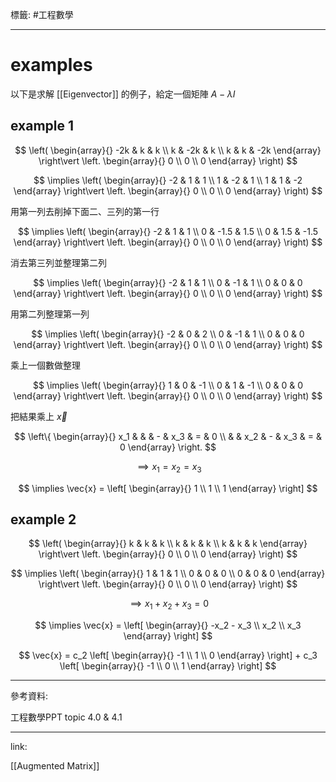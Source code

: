 標籤: #工程數學 

---

# examples

以下是求解 [[Eigenvector]] 的例子，給定一個矩陣 $A - \lambda I$

## example 1

$$
\left(
\begin{array}{}
	-2k & k & k \\
	k & -2k & k \\
	k & k & -2k
\end{array}
\right\vert
\left.
\begin{array}{}
	0 \\
	0 \\
	0 
\end{array}
\right)
$$

$$
\implies
\left(
	\begin{array}{}
		-2 & 1 & 1 \\
		1 & -2 & 1 \\
		1 & 1 & -2
	\end{array}
\right\vert
\left.
	\begin{array}{}
		0 \\
		0 \\
		0
	\end{array}
\right)
$$

用第一列去削掉下面二、三列的第一行

$$
\implies
\left(
\begin{array}{}
	-2 & 1 & 1 \\
	0 & -1.5 & 1.5 \\
	0 & 1.5 & -1.5
\end{array}
\right\vert
\left.
\begin{array}{}
	0 \\
	0 \\
	0
\end{array}
\right)
$$

消去第三列並整理第二列

$$
\implies
\left(
\begin{array}{}
	-2 & 1 & 1 \\
	0 & -1 & 1 \\
	0 & 0 & 0
\end{array}
\right\vert
\left.
\begin{array}{}
	0 \\
	0 \\
	0
\end{array}
\right)
$$

用第二列整理第一列

$$
\implies
\left(
\begin{array}{}
	-2 & 0 & 2 \\
	0 & -1 & 1 \\
	0 & 0 & 0
\end{array}
\right\vert
\left.
\begin{array}{}
	0 \\
	0 \\
	0
\end{array}
\right)
$$

乘上一個數做整理

$$
\implies
\left(
\begin{array}{}
	1 & 0 & -1 \\
	0 & 1 & -1 \\
	0 & 0 & 0
\end{array}
\right\vert
\left.
\begin{array}{}
	0 \\
	0 \\
	0
\end{array}
\right)
$$

把結果乘上 $\vec{x}$

$$
\left\{
	\begin{array}{}
		x_1 & &     & - & x_3 & = & 0 \\
		    & & x_2 & - & x_3 & = & 0 
	\end{array}
\right.
$$

$$
\implies x_1 = x_2 = x_3
$$

$$
\implies \vec{x} = 
\left[
	\begin{array}{}
		1 \\
		1 \\
		1
	\end{array}
\right]
$$

## example 2

$$
\left(
	\begin{array}{}
		k & k & k \\
		k & k & k \\
		k & k & k
	\end{array}
\right\vert
\left.
	\begin{array}{}
		0 \\
		0 \\
		0
	\end{array}
\right)
$$

$$
\implies
\left(
	\begin{array}{}
		1 & 1 & 1 \\
		0 & 0 & 0 \\
		0 & 0 & 0
	\end{array}
\right\vert
\left.
	\begin{array}{}
		0 \\
		0 \\
		0
	\end{array}
\right)
$$

$$
\implies
x_1 + x_2 + x_3 = 0
$$

$$
\implies
\vec{x} = 
\left[
	\begin{array}{}
		-x_2 - x_3 \\
		x_2 \\
		x_3
	\end{array}
\right]
$$

$$
\vec{x} = 
c_2
\left[
	\begin{array}{}
		-1 \\
		1 \\
		0
	\end{array}
\right]
+
c_3
\left[
	\begin{array}{}
		-1 \\
		0 \\
		1
	\end{array}
\right]
$$

---

參考資料:

工程數學PPT topic 4.0 & 4.1

---

link:

[[Augmented Matrix]]